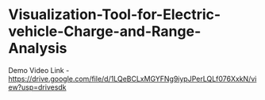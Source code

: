 # Visualization-Tool-for-Electric-vehicle-Charge-and-Range-Analysis

Demo Video Link - https://drive.google.com/file/d/1LQeBCLxMGYFNg9iypJPerLQLf076XxkN/view?usp=drivesdk
